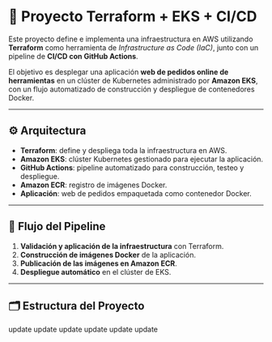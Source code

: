 # 🚀 Proyecto Terraform + EKS + CI/CD

Este proyecto define e implementa una infraestructura en AWS utilizando **Terraform** como herramienta de *Infrastructure as Code (IaC)*, junto con un pipeline de **CI/CD con GitHub Actions**.

El objetivo es desplegar una aplicación **web de pedidos online de herramientas** en un clúster de Kubernetes administrado por **Amazon EKS**, con un flujo automatizado de construcción y despliegue de contenedores Docker.

---

## ⚙️ Arquitectura

- **Terraform**: define y despliega toda la infraestructura en AWS.
- **Amazon EKS**: clúster Kubernetes gestionado para ejecutar la aplicación.
- **GitHub Actions**: pipeline automatizado para construcción, testeo y despliegue.
- **Amazon ECR**: registro de imágenes Docker.
- **Aplicación**: web de pedidos empaquetada como contenedor Docker.

---

## 🔄 Flujo del Pipeline

1. **Validación y aplicación de la infraestructura** con Terraform.
2. **Construcción de imágenes Docker** de la aplicación.
3. **Publicación de las imágenes en Amazon ECR**.
4. **Despliegue automático** en el clúster de EKS.

---

## 🗂️ Estructura del Proyecto

u p d a t e  
 u p d a t e  
 u p d a t e  
 u p d a t e  
 u p d a t e  
 u p d a t e  
 